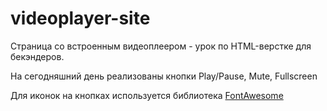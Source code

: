 # videoplayer-site
 
Страница со встроенным видеоплеером - урок по HTML-верстке для бекэндеров.

На сегодняшний день реализованы кнопки Play/Pause, Mute, Fullscreen

Для иконок на кнопках используется библиотека [FontAwesome](https://fontawesome.ru/get-started/)
